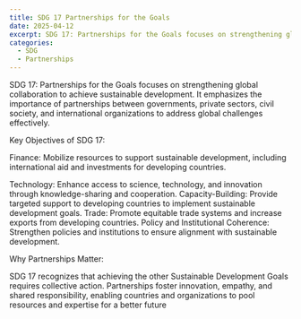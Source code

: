 ```yaml
---
title: SDG 17 Partnerships for the Goals
date: 2025-04-12
excerpt: SDG 17: Partnerships for the Goals focuses on strengthening global collaboration to achieve sustainable development. It emphasizes the importance of partnerships between governments, private sectors, civil society, and international organizations to address global challenges effectively.
categories:
  - SDG
  - Partnerships
---
```


SDG 17: Partnerships for the Goals focuses on strengthening global collaboration to achieve sustainable development. It emphasizes the importance of partnerships between governments, private sectors, civil society, and international organizations to address global challenges effectively.

Key Objectives of SDG 17:

Finance: Mobilize resources to support sustainable development, including international aid and investments for developing countries.

Technology: Enhance access to science, technology, and innovation through knowledge-sharing and cooperation.
Capacity-Building: Provide targeted support to developing countries to implement sustainable development goals.
Trade: Promote equitable trade systems and increase exports from developing countries.
Policy and Institutional Coherence: Strengthen policies and institutions to ensure alignment with sustainable development.

Why Partnerships Matter:

SDG 17 recognizes that achieving the other Sustainable Development Goals requires collective action. Partnerships foster innovation, empathy, and shared responsibility, enabling countries and organizations to pool resources and expertise for a better future